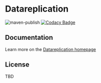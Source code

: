 # Datareplication
![maven-publish](https://github.com/datareplication/datareplication-java/actions/workflows/maven-publish.yml/badge.svg) [![Codacy Badge](https://app.codacy.com/project/badge/Grade/8d82d70297d94bb3ac43b34e7068845e)](https://app.codacy.com/gh/datareplication/datareplication-java/dashboard?utm_source=gh&utm_medium=referral&utm_content=&utm_campaign=Badge_grade)

## Documentation
Learn more on the [Datareplication homepage](https://www.datareplication.io)

## License
TBD
